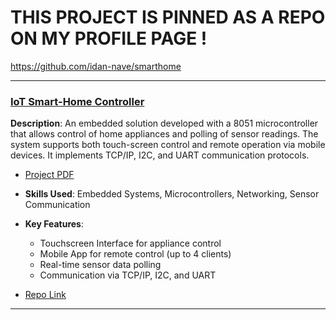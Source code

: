 # THIS PROJECT IS PINNED AS A REPO ON MY PROFILE PAGE !
https://github.com/idan-nave/smarthome

---

### [**IoT Smart-Home Controller**](https://github.com/idan-nave/smarthome)
**Description**: An embedded solution developed with a 8051 microcontroller that allows control of home appliances and polling of sensor readings. The system supports both touch-screen control and remote operation via mobile devices. It implements TCP/IP, I2C, and UART communication protocols.
- [Project PDF](https://drive.google.com/file/d/1CvrwkzxC8CrBclqfXT7A0lLEP4JxqN3K/view?usp=sharing)

- **Skills Used**: Embedded Systems, Microcontrollers, Networking, Sensor Communication
- **Key Features**:
  - Touchscreen Interface for appliance control
  - Mobile App for remote control (up to 4 clients)
  - Real-time sensor data polling
  - Communication via TCP/IP, I2C, and UART
- [Repo Link](https://github.com/idan-nave/smarthome)

---

